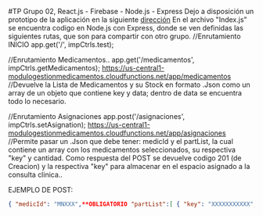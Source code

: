 #TP Grupo 02, React.js - Firebase - Node.js - Express
Dejo a disposición un prototipo de la aplicación en la siguiente [dirección](https://modulogestionmedicamentos.firebaseapp.com) En el archivo "Index.js" se encuentra codigo en Node.js con Express, donde se ven definidas las siguientes rutas, que son para compartir con otro grupo. //Enrutamiento INICIO app.get('/', impCtrls.test);

//Enrutamiento Medicamentos.. app.get('/medicamentos', impCtrls.getMedicamentos); https://us-central1-modulogestionmedicamentos.cloudfunctions.net/app/medicamentos //Devuelve la Lista de Medicamentos y su Stock en formato .Json como un array de un objeto que contiene key y data; dentro de data se encuentra todo lo necesario.

//Enrutamiento Asignaciones app.post('/asignaciones', impCtrls.setAsignation); https://us-central1-modulogestionmedicamentos.cloudfunctions.net/app/asignaciones //Permite pasar un .Json que debe tener: medicId y el partList, la cual contiene un array con los medicamentos seleccionados, su respectiva "key" y cantidad. Como respuesta del POST se devuelve codigo 201 (de Creacion) y la respectiva "key" para almacenar en el espacio asignado a la consulta clinica..

EJEMPLO DE POST: 
```json
{ "medicId": "MNXXX",**OBLIGATORIO "partList":[ { "key": "XXXXXXXXXXX",**OBLIGATORIO "cantidad": "XX",**OBLIGATORIO "codigo": "XXXXXX" }, { "key": "XXXXXXXXXXX",**OBLIGATORIO "cantidad": "XX",**OBLIGATORIO "codigo": "XXXXXX" }, { "key": "XXXXXXXXXXX",**OBLIGATORIO "cantidad": "XX",**OBLIGATORIO "codigo": "XXXXXX" } ] }
